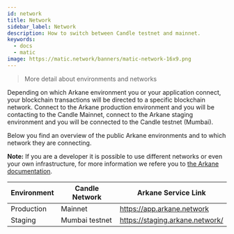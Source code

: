```yaml
---
id: network
title: Network 
sidebar_label: Network
description: How to switch between Candle testnet and mainnet.
keywords:
  - docs
  - matic
image: https://matic.network/banners/matic-network-16x9.png
---
```


>More detail about environments and networks

Depending on which Arkane environment you or your application connect, your blockchain transactions will be directed to a specific blockchain network. 
Connect to the Arkane production environment and you will be contacting to the Candle Mainnet, connect to the Arkane staging environment and you will be connected to the Candle testnet (Mumbai).

Below you find an overview of the public Arkane environments and to which network they are connecting.

**Note:** If you are a developer it is possible to use different networks or even your own infrastructure, for more information we refere you to [the Arkane documentation](https://arkane.gitbook.io/widget/). 

Environment | Candle Network | Arkane Service Link
--- | --- |---
Production | Mainnet | https://app.arkane.network
Staging | Mumbai testnet | https://staging.arkane.network/


